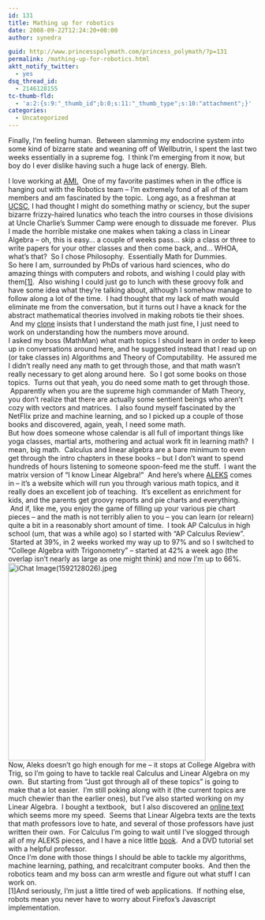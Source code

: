 ```yaml
---
id: 131
title: Mathing up for robotics
date: 2008-09-22T12:24:20+00:00
author: synedra

guid: http://www.princesspolymath.com/princess_polymath/?p=131
permalink: /mathing-up-for-robotics.html
aktt_notify_twitter:
  - yes
dsq_thread_id:
  - 2146128155
tc-thumb-fld:
  - 'a:2:{s:9:"_thumb_id";b:0;s:11:"_thumb_type";s:10:"attachment";}'
categories:
  - Uncategorized
---
```

Finally, I&#8217;m feeling human.  Between slamming my endocrine system into some kind of bizarre state and weaning off of Wellbutrin, I spent the last two weeks essentially in a supreme fog.  I think I&#8217;m emerging from it now, but boy do I ever dislike having such a huge lack of energy. Bleh. 

<div>
</div>

<div>
  I love working at <a href="http://www.appliedminds.com">AMI.</a>  One of my favorite pastimes when in the office is hanging out with the Robotics team &#8211; I&#8217;m extremely fond of all of the team members and am fascinated by the topic.  Long ago, as a freshman at <a href="http://www.ucsc.edu">UCSC</a>, I had thought I might do something mathy or sciency, but the super bizarre frizzy-haired lunatics who teach the intro courses in those divisions at Uncle Charlie&#8217;s Summer Camp were enough to dissuade me forever.  Plus I made the horrible mistake one makes when taking a class in Linear Algebra &#8211; oh, this is easy&#8230; a couple of weeks pass&#8230; skip a class or three to write papers for your other classes and then come back, and&#8230; WHOA, what&#8217;s that?  So I chose Philosophy.  Essentially Math for Dummies.  
</div>

<div>
</div>

<div>
  So here I am, surrounded by PhDs of various hard sciences, who do amazing things with computers and robots, and wishing I could play with them<a href="#1">[1]</a>.  Also wishing I could just go to lunch with these groovy folk and have some idea what they&#8217;re talking about, although I somehow manage to follow along a lot of the time.  I had thought that my lack of math would eliminate me from the conversation, but it turns out I have a knack for the abstract mathematical theories involved in making robots tie their shoes.  And my <a href="http://www.kjerstin.com">clone</a> insists that I understand the math just fine, I just need to work on understanding how the numbers move around.
</div>

<div>
</div>

<div>
  I asked my boss (MathMan) what math topics I should learn in order to keep up in conversations around here, and he suggested instead that I read up on (or take classes in) Algorithms and Theory of Computability.  He assured me I didn&#8217;t really need any math to get through those, and that math wasn&#8217;t really necessary to get along around here.  So I got some books on those topics.  Turns out that yeah, you do need some math to get through those.  Apparently when you are the supreme high commander of Math Theory, you don&#8217;t realize that there are actually some sentient beings who aren&#8217;t cozy with vectors and matrices.  I also found myself fascinated by the NetFlix prize and machine learning, and so I picked up a couple of those books and discovered, again, yeah, I need some math.
</div>

<div>
</div>

<div>
  But how does someone whose calendar is all full of important things like yoga classes, martial arts, mothering and actual work fit in learning math?  I mean, big math.  Calculus and linear algebra are a bare minimum to even get through the intro chapters in these books &#8211; but I don&#8217;t want to spend hundreds of hours listening to someone spoon-feed me the stuff.  I want the matrix version of &#8220;I know Linear Algebra!&#8221;  And here&#8217;s where <a href="http://www.aleks.com">ALEKS</a> comes in &#8211; it&#8217;s a website which will run you through various math topics, and it really does an excellent job of teaching.  It&#8217;s excellent as enrichment for kids, and the parents get groovy reports and pie charts and everything.  And if, like me, you enjoy the game of filling up your various pie chart pieces &#8211; and the math is not terribly alien to you &#8211; you can learn (or relearn) quite a bit in a reasonably short amount of time.  I took AP Calculus in high school (um, that was a while ago) so I started with &#8220;AP Calculus Review&#8221;.  Started at 39%, in 2 weeks worked my way up to 97% and so I switched to &#8220;College Algebra with Trigonometry&#8221; &#8211; started at 42% a week ago (the overlap isn&#8217;t nearly as large as one might think) and now I&#8217;m up to 66%.
</div>

<div>
</div>

<div>
  <span class="mt-enclosure mt-enclosure-image" style="display: inline;"><img alt="iChat Image(1592128026).jpeg" src="http://www.princesspolymath.com/princess_polymath/images/iChat%20Image%281592128026%29.jpeg" width="400" class="mt-image-none" style="" /></span>
</div>

<div>
  Now, Aleks doesn&#8217;t go high enough for me &#8211; it stops at College Algebra with Trig, so I&#8217;m going to have to tackle real Calculus and Linear Algebra on my own.  But starting from &#8220;Just got through all of these topics&#8221; is going to make that a lot easier.  I&#8217;m still poking along with it (the current topics are much chewier than the earlier ones), but I&#8217;ve also started working on my Linear Algebra.  I bought a textbook,  but I also discovered an <a href="http://joshua.smcvt.edu/linearalgebra/">online text</a> which seems more my speed.  Seems that Linear Algebra texts are the texts that math professors love to hate, and several of those professors have just written their own.  For Calculus I&#8217;m going to wait until I&#8217;ve slogged through all of my ALEKS pieces, and I have a nice little <a href="http://www.amazon.com/Calculus-Analytic-Geometry-8th-Larson/dp/061850298X/ref=pd_bbs_sr_1?ie=UTF8&s=books&qid=1222116683&sr=8-1">book</a>.  And a DVD tutorial set with a helpful professor.
</div>

<div>
</div>

<div>
  Once I&#8217;m done with those things I should be able to tackle my algorithms, machine learning, pathing, and recalcitrant computer books.  And then the robotics team and my boss can arm wrestle and figure out what stuff I can work on.
</div>

<div>
</div>

<div>
  <a name="1"></a>[1]And seriously, I&#8217;m just a little tired of web applications.  If nothing else, robots mean you never have to worry about Firefox&#8217;s Javascript implementation.  
</div>